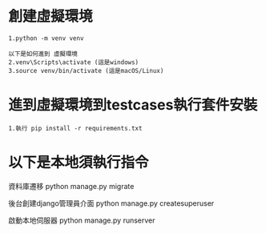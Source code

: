 # 創建虛擬環境
    1.python -m venv venv
    
    以下是如何進到 虛擬環境
    2.venv\Scripts\activate (這是windows)
    3.source venv/bin/activate (這是macOS/Linux)


# 進到虛擬環境到testcases執行套件安裝
    1.執行 pip install -r requirements.txt


# 以下是本地須執行指令
資料庫遷移
python manage.py migrate

後台創建django管理員介面
python manage.py createsuperuser

啟動本地伺服器
python manage.py runserver
